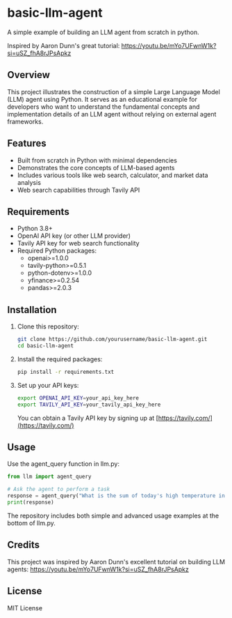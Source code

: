# basic-llm-agent
A simple example of building an LLM agent from scratch in python.

Inspired by Aaron Dunn's great tutorial:
https://youtu.be/mYo7UFwnW1k?si=uSZ_fhA8rJPsApkz

## Overview
This project illustrates the construction of a simple Large Language Model (LLM) agent using Python. It serves as an educational example for developers who want to understand the fundamental concepts and implementation details of an LLM agent without relying on external agent frameworks.

## Features
- Built from scratch in Python with minimal dependencies
- Demonstrates the core concepts of LLM-based agents
- Includes various tools like web search, calculator, and market data analysis
- Web search capabilities through Tavily API

## Requirements
- Python 3.8+
- OpenAI API key (or other LLM provider)
- Tavily API key for web search functionality
- Required Python packages:
  - openai>=1.0.0
  - tavily-python>=0.5.1
  - python-dotenv>=1.0.0
  - yfinance>=0.2.54
  - pandas>=2.0.3

## Installation

1. Clone this repository:
   ```bash
   git clone https://github.com/yourusername/basic-llm-agent.git
   cd basic-llm-agent
   ```

2. Install the required packages:
   ```bash
   pip install -r requirements.txt
   ```

3. Set up your API keys:
   ```bash
   export OPENAI_API_KEY=your_api_key_here
   export TAVILY_API_KEY=your_tavily_api_key_here
   ```

   You can obtain a Tavily API key by signing up at [https://tavily.com/](https://tavily.com/)

## Usage

Use the agent_query function in llm.py:

```python
from llm import agent_query

# Ask the agent to perform a task
response = agent_query("What is the sum of today's high temperature in Paris and Boston?")
print(response)
```

The repository includes both simple and advanced usage examples at the bottom of llm.py.

## Credits
This project was inspired by Aaron Dunn's excellent tutorial on building LLM agents:
https://youtu.be/mYo7UFwnW1k?si=uSZ_fhA8rJPsApkz

## License
MIT License



